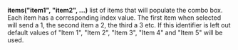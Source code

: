 <a name="items"></a>
**items("item1", "item2", ...)** list of items that will populate the combo box. Each item has a corresponding index value. The first item when selected will send a 1, the second item a 2, the third a 3 etc. If this identifier is left out default values of "Item 1", "Item  2", "Item  3", "Item 4" and "Item 5" will be used.  

<!--UPDATE WIDGET_IN_CSOUND
    SIdent sprintf "items(\"Text%d\", \"Text%d\", \"Text%d\", "Text%d\") ", rnd(100), rnd(100), rnd(100), rnd(100)
    SIdentifier strcat SIdentifier, SIdent
-->